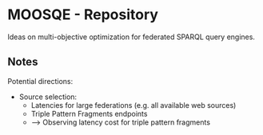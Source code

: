 # MOOSQE - Repository

Ideas on multi-objective optimization for federated SPARQL query engines.


## Notes

Potential directions:
- Source selection: 
	* Latencies for large federations (e.g. all available web sources)
	* Triple Pattern Fragments endpoints
	* --> Observing latency cost for triple pattern fragments	